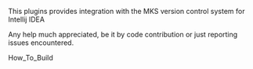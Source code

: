 This plugins provides integration with the MKS version control system for Intellij IDEA

Any help much appreciated, be it by code contribution or just reporting issues encountered.


How\_To\_Build